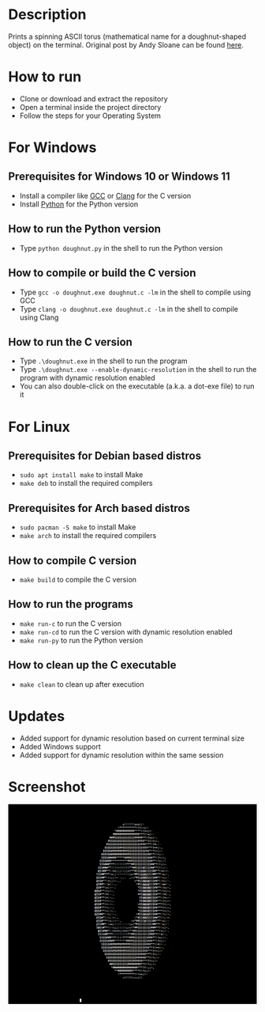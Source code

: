 # Description

Prints a spinning ASCII torus (mathematical name for a doughnut-shaped object) on the terminal. Original post by Andy Sloane can be found [here](https://www.a1k0n.net/2011/07/20/donut-math.html).

# How to run

* Clone or download and extract the repository
* Open a terminal inside the project directory
* Follow the steps for your Operating System

# For Windows

## Prerequisites for Windows 10 or Windows 11

* Install a compiler like [GCC](https://gcc.gnu.org/) or [Clang](https://clang.llvm.org/) for the C version
* Install [Python](https://www.python.org/) for the Python version

## How to run the Python version

* Type `python doughnut.py` in the shell to run the Python version

## How to compile or build the C version

* Type `gcc -o doughnut.exe doughnut.c -lm` in the shell to compile using GCC
* Type `clang -o doughnut.exe doughnut.c -lm` in the shell to compile using Clang

## How to run the C version

* Type `.\doughnut.exe` in the shell to run the program
* Type `.\doughnut.exe --enable-dynamic-resolution`  in the shell to run the program with dynamic resolution enabled
* You can also double-click on the executable (a.k.a. a dot-exe file) to run it

# For Linux

## Prerequisites for Debian based distros

* `sudo apt install make` to install Make
* `make deb` to install the required compilers

## Prerequisites for Arch based distros

* `sudo pacman -S make` to install Make
* `make arch` to install the required compilers

## How to compile C version

* `make build` to compile the C version

## How to run the programs

* `make run-c` to run the C version
* `make run-cd` to run the C version with dynamic resolution enabled
* `make run-py` to run the Python version

## How to clean up the C executable

* `make clean` to clean up after execution

# Updates

* Added support for dynamic resolution based on current terminal size
* Added Windows support
* Added support for dynamic resolution within the same session

# Screenshot

![Screenshot](https://github.com/arkorty/Spinning-ASCII-Torus/blob/main/blob/screenshot.png)
